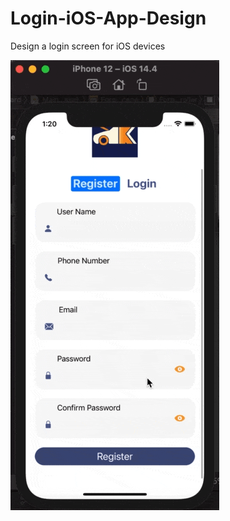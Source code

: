 # Login-iOS-App-Design
Design a login screen for iOS devices


<img alt="Project Demo" src="kabboot-demo.gif" />
